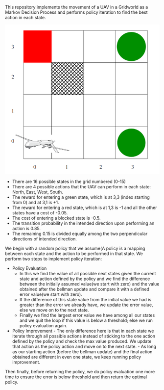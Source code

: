 This repository implements the movement of a UAV in a Gridworld as a Markov Decision Process and performs policy iteration to find the best action in each state. 

![alt text](https://raw.githubusercontent.com/prasuchit/Policy-Iteration-using-MDP/master/UAV-gridworld.png)

 * There are 16 possible states in the grid numbered (0-15)
 * There are 4 possible actions that the UAV can perform in each state: North, East, West, South.
 * The reward for entering a green state, which is at 3,3 (index starting from 0) and at 3,1 is +1.
 * The reward for entering a red state, which is at 1,3 is -1 and all the other states have a cost of -0.05.
 * The cost of entering a blocked state is -0.5.
 * The transition probability in the intended direction upon performing an action is 0.85.
 * The remaining 0.15 is divided equally among the two perpendicular directions of intended direction.

We begin with a random policy that we assume(A policy is a mapping between each state and the action to be performed in that state. We perform two steps to implement policy iteration: 
  * Policy Evaluation
    - In this we find the value of all possible next states given the current state and action defined by the policy and we find the difference between the initially assumed value(we start with zero) and the value obtained after the bellman update and compare it with a defined error value(we start with zero).
    - If the difference of this state value from the initial value we had is greater than the error we already have, we update the error value, else we move on to the next state.
    - Finally we find the largest error value we have among all our states and we quit the loop if this value is below a threshold; else we run policy evaluation again.
   * Policy Improvement
    - The only difference here is that in each state we iterate through all possible actions instead of sticking to the one action defined by the policy and check the max value produced. We update that action as the policy action and move on to the next state.
    - As long as our starting action (before the bellman update) and the final action obtained are different in even one state, we keep running policy improvement.
    
Then finally, before returning the policy, we do policy evaluation one more time to ensure the error is below threshold and then return the optimal policy.
